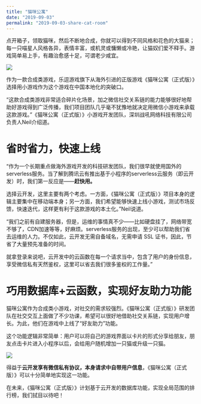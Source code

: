 ```yaml
---
title: "猫咪公寓"
date: "2019-09-03"
permalink: "2019-09-03-share-cat-room"
---
```


点开箱子，领取猫咪，然后不断地合成，你就可以得到不同风格和花色的大猫来；每一只喵星人风格各异，表情丰富，或机灵或慵懒或冷艳，让猫奴们爱不释手。游戏简单易上手，有趣治愈感十足，可谓老少咸宜。

![](https://puui.qpic.cn/vupload/0/20190807_1565167169697_2d462nnfdns.webp/0)

作为一款合成类游戏，乐逗游戏旗下从海外引进的正版游戏《猫咪公寓（正式版）》选择用小游戏作为这个游戏在中国本地化的突破口。

“这款合成类游戏非常适合碎片化场景，加之微信社交关系链的能力能够很好地帮助好游戏得到广泛传播，我们项目团队几乎毫不犹豫地就决定用微信小游戏来承载这款游戏。”《猫咪公寓（正式版）》小游戏开发团队，深圳战吼网络科技有限公司负责人Neil介绍道。

# 省时省力，快速上线

“作为一个长期重点做海外游戏开发的科技研发团队，我们很早就使用国外的serverless服务。当了解到腾讯云有推出基于小程序的serverless云服务（即云开发）时，我们第一反应是——**赶快用。**

选择云开发，这里主要有两个考虑。一方面，《猫咪公寓（正式版）》项目本身的逻辑主要集中在移动端本身；另一方面，我们希望能够快速上线小游戏，测试市场反馈，快速迭代，这样更有利于这款游戏的本土化。”Neil说道。

“我们之前有自建服务器，但是，运维的事情真不少——比如硬盘挂了，网络带宽不够了，CDN加速等等，好麻烦。serverless服务的出现，至少可以帮助我们省去运维的人力。不仅如此，云开发无需自备域名，无需申请 SSL 证书，因此，节省了大量预先准备的时间。

就拿登录来说吧，云开发中的云函数在每一个请求当中，包含了用户的身份信息，享受微信私有天然鉴权，这里可以省去我们很多鉴权的工作量。”

# 巧用数据库+云函数，实现好友助力功能

猫咪公寓作为合成类小游戏，对社交的需求较强烈。《猫咪公寓（正式版）》研发团队在社交交互上面做了不少功课，希望可以很好地借助社交关系链，实现用户增长。为此，他们在游戏中上线了“好友助力”功能。

这个功能逻辑非常简单：用户可以将自己的游戏界面以卡片的形式分享给朋友，朋友点击卡片进入小程序以后，会给用户随机增加一只猫或升级一只猫。

![](https://puui.qpic.cn/vupload/0/20190807_1565167319495_x6r5z57f7zs.webp/0)

得益于**云开发享有微信私有协议，本身请求中自带用户信息**，《猫咪公寓（正式版）》可以十分简单地实现这一功能。

在未来，《猫咪公寓（正式版）》计划基于云开发的数据库功能，实现全局范围的排行榜，我们拭目以待吧！
